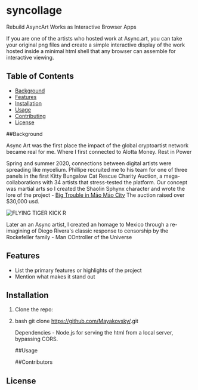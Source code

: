 # syncollage
Rebuild AsyncArt Works as Interactive Browser Apps


If you are one of the artists who hosted work at Async.art, you can take your original png files and create a simple interactive display of the work hosted inside a minimal html shell that any browser can assemble for interactive viewing.


## Table of Contents
- [Background](#background)
- [Features](#features)
- [Installation](#installation)
- [Usage](#usage)
- [Contributing](#contributing)
- [License](#license)



##Background

Async Art was the first place the impact of the global cryptoartist network became real for me.  Where I first connected to Alotta Money. Rest in Power

Spring and summer 2020, connections between digital artists were spreading like mycelium. Phillipe recruited me to his team for one of three panels in the first Kitty Bungalow Cat Rescue Charity Auction, a mega-collaborations with 34 artists that stress-tested the platform.  Our concept was martial arts so I created the Shaolin Sphynx character and wrote the lore of the project - [Big Trouble in Māo Māo City](https://beta.cent.co/asyncart/+e5fa33)  The auction raised over $30,000 usd.

  ![FLYING TIGER KICK R](https://github.com/user-attachments/assets/c521f92f-9b1b-46d1-895f-9db29f164838)

Later an an Async artist, I created an homage to Mexico through a re-imagining of Diego Rivera's classic response to censorship by the Rockefeller family -  Man COntroller of the Universe


## Features

- List the primary features or highlights of the project
- Mention what makes it stand out

## Installation

1. Clone the repo:
2. 
   bash
   git clone https://github.com/Mayakovsky/<YourRepository>.git

   Dependencies - Node.js for serving the html from a local server, bypassing CORS.

   ##Usage

   ##Contributors

## License
